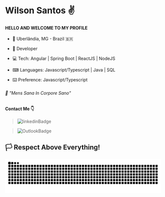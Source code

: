 # Wilson Santos ✌️

#### HELLO AND WELCOME TO MY PROFILE

- 📍 Uberlândia, MG - Brazil 🇧🇷
- 👔 Developer

- 💻 Tech: Angular | Spring Boot | ReactJS | NodeJS
- ⌨ Languages: Javascript/Typescript | Java | SQL
- ⌨️ Preference: Javascript/Typescript


###### 🧠 "Mens Sana In Corpore Sano"

#### Contact Me 👇
> ![linkedinBadge](https://img.shields.io/badge/-LinkedIn-0e76a8?style=flat-square&amp;logo=Linkedin&amp;logoColor=white&amp;link=https://www.linkedin.com/in/wilsonsaantos/) 

> ![OutlookBadge](https://img.shields.io/badge/-Outlook-0072C6?style=flat-square&amp;logo=Microsoft%20Outlook&amp;logoColor=white&amp;link=mailto:wilson.saantos@hotmail.com)




## 🏳️ Respect Above Everything!


![Snake animation](https://github.com/wilsaantos/wilsaantos/blob/output/github-contribution-grid-snake.svg)

